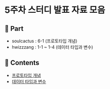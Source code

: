 # 5주차 스터디 발표 자료 모음

## 🧐 Part

-   soulcactus : 6-1 (프로토타입 개념)
-   hwizzzang : 1-1 ~ 1-4 (데이터 타입과 변수)

## 📝 Contents

-   [프로토타입 개념](part09/README.md)
-   [데이터 타입과 변수](part01/README.md)
